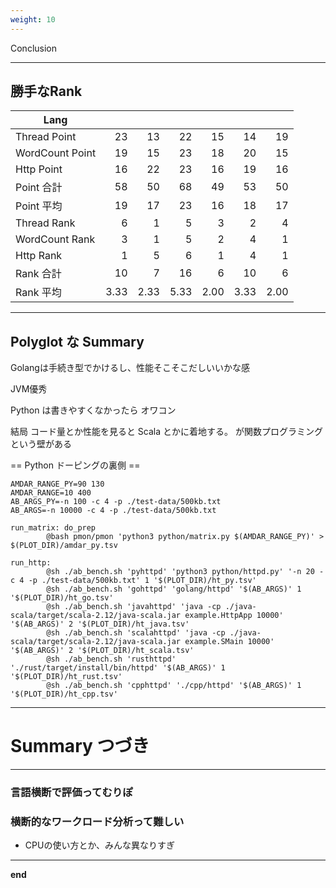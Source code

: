 ```yaml
---
weight: 10
---
```


<!-- : .text-data -->Conclusion


---

## 勝手なRank



| Lang            | <i class="icon-cplusplus"></i> | <i class="icon-java"></i> | <i class="icon-python"></i> | <i class="icon-scala"></i> | <i class="icon-rust"></i> | <i class="icon-go"></i> |
| --------------- | ------------------------------:| -------------------------:| ---------------------------:| --------------------------:| -------------------------:| -----------------------:|
| Thread Point    |                             23 |                        13 |                          22 |                         15 |                        14 |                      19 |
| WordCount Point |                             19 |                        15 |                          23 |                         18 |                        20 |                      15 |
| Http Point      |                             16 |                        22 |                          23 |                         16 |                        19 |                      16 |
| Point 合計      |                             58 |                        50 |                          68 |                         49 |                        53 |                      50 |
| Point 平均      |                             19 |                        17 |                           23 |                          16 |                         18 |                       17 |
| Thread Rank     |                              6 |                         1 |                           5 |                          3 |                         2 |                       4 |
| WordCount Rank  |                              3 |                         1 |                           5 |                          2 |                         4 |                       1 |
| Http Rank       |                              1 |                         5 |                           6 |                          1 |                         4 |                       1 |
| Rank 合計       |                             10 |                         7 |                          16 |                          6 |                        10 |                       6 |
| Rank 平均       |                             3.33 |                         2.33 |                          5.33 |                          2.00 |                        3.33 |                       2.00 |



---
<!--: .wrap -->

## Polyglot な Summary

Golangは手続き型でかけるし、性能そこそこだしいいかな感

JVM優秀

Python は書きやすくなかったら オワコン

結局 コード量とか性能を見ると Scala とかに着地する。 が関数プログラミングという壁がある



== Python ドーピングの裏側 ==

```
AMDAR_RANGE_PY=90 130
AMDAR_RANGE=10 400
AB_ARGS_PY=-n 100 -c 4 -p ./test-data/500kb.txt
AB_ARGS=-n 10000 -c 4 -p ./test-data/500kb.txt

run_matrix: do_prep
        @bash pmon/pmon 'python3 python/matrix.py $(AMDAR_RANGE_PY)' > $(PLOT_DIR)/amdar_py.tsv

run_http:
        @sh ./ab_bench.sh 'pyhttpd' 'python3 python/httpd.py' '-n 20 -c 4 -p ./test-data/500kb.txt' 1 '$(PLOT_DIR)/ht_py.tsv'
        @sh ./ab_bench.sh 'gohttpd' 'golang/httpd' '$(AB_ARGS)' 1 '$(PLOT_DIR)/ht_go.tsv'
        @sh ./ab_bench.sh 'javahttpd' 'java -cp ./java-scala/target/scala-2.12/java-scala.jar example.HttpApp 10000' '$(AB_ARGS)' 2 '$(PLOT_DIR)/ht_java.tsv'
        @sh ./ab_bench.sh 'scalahttpd' 'java -cp ./java-scala/target/scala-2.12/java-scala.jar example.SMain 10000' '$(AB_ARGS)' 2 '$(PLOT_DIR)/ht_scala.tsv'
        @sh ./ab_bench.sh 'rusthttpd' './rust/target/install/bin/httpd' '$(AB_ARGS)' 1 '$(PLOT_DIR)/ht_rust.tsv'
        @sh ./ab_bench.sh 'cpphttpd' './cpp/httpd' '$(AB_ARGS)' 1 '$(PLOT_DIR)/ht_cpp.tsv'
```

---
<!--: .wrap -->

# Summary つづき

<hr/>

### 言語横断で評価ってむりぽ

### 横断的なワークロード分析って難しい

* CPUの使い方とか、みんな異なりすぎ

---
<!--: .wrap bg=bg-black bg=aligncenter bgimage=https://source.unsplash.com/bj3l739cwc8 -->

<b class="text-data bg-trans-light">end</b>
